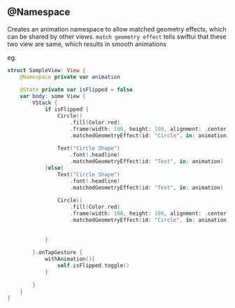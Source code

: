 
## @Namespace

Creates an animation namespace to allow matched geometry effects, which can be shared by other views. 
`match geometry effect` tells swiftui that these two view are same, which results in smooth animations

eg.

```swift
struct SampleView: View {
    @Namespace private var animation
    
    @State private var isFlipped = false
    var body: some View {
        VStack {
            if isFlipped {
                Circle()
                    .fill(Color.red)
                    .frame(width: 100, height: 100, alignment: .center)
                    .matchedGeometryEffect(id: "Circle", in: animation)
                
                Text("Circle Shape")
                    .font(.headline)
                    .matchedGeometryEffect(id: "Text", in: animation)
            }else{
                Text("Circle Shape")
                    .font(.headline)
                    .matchedGeometryEffect(id: "Text", in: animation)
                
                Circle()
                    .fill(Color.red)
                    .frame(width: 100, height: 100, alignment: .center)
                    .matchedGeometryEffect(id: "Circle", in: animation)
                
               
            }
           
        }.onTapGesture {
            withAnimation(){
                self.isFlipped.toggle()
            }
            
        }
    }
}
```
